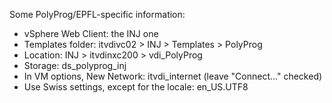 Some PolyProg/EPFL-specific information:

- vSphere Web Client: the INJ one
- Templates folder: itvdivc02 > INJ > Templates > PolyProg
- Location: INJ > itvdinxc200 > vdi_PolyProg
- Storage: ds_polyprog_inj
- In VM options, New Network: itvdi_internet (leave "Connect..." checked)
- Use Swiss settings, except for the locale: en_US.UTF8

